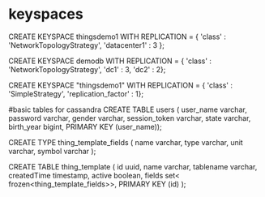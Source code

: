 # keyspaces

CREATE KEYSPACE thingsdemo1 WITH REPLICATION =
{ 'class' : 'NetworkTopologyStrategy', 'datacenter1' : 3 };

CREATE KEYSPACE demodb WITH REPLICATION = { 'class' : 'NetworkTopologyStrategy', 'dc1' : 3, 'dc2' : 2};


CREATE KEYSPACE "thingsdemo1" WITH REPLICATION = { 'class' : 'SimpleStrategy', 'replication_factor' : 1};




#basic tables for cassandra
CREATE TABLE users (
  user_name varchar,
  password varchar,
  gender varchar,
  session_token varchar,
  state varchar,
  birth_year bigint,
  PRIMARY KEY (user_name));



CREATE TYPE thing_template_fields (
   name varchar,
   type   varchar,
   unit   varchar,
   symbol  varchar
);

CREATE TABLE thing_template (
  id                 uuid,
  name               varchar,
  tablename          varchar,
  createdTime        timestamp,
  active             boolean,
  fields             set< frozen<thing_template_fields>>,
  PRIMARY KEY (id)
);
